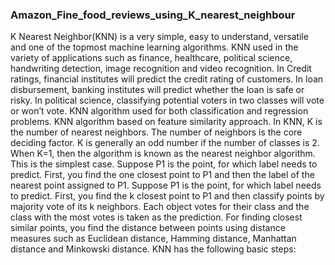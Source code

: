 ### Amazon_Fine_food_reviews_using_K_nearest_neighbour
K Nearest Neighbor(KNN) is a very simple, easy to understand, versatile and one of the topmost machine learning algorithms. KNN used in the
variety of applications such as finance, healthcare, political science, handwriting detection, image recognition and video recognition.
In Credit ratings, financial institutes will predict the credit rating of customers. 
In loan disbursement, banking institutes will predict whether the loan is safe or risky.
In political science, classifying potential voters in two classes will vote or won’t vote.
KNN algorithm used for both classification and regression problems. KNN algorithm based on feature similarity approach.
In KNN, K is the number of nearest neighbors. The number of neighbors is the core deciding factor. 
K is generally an odd number if the number of classes is 2. When K=1, then the algorithm is known as the nearest neighbor algorithm.
This is the simplest case. Suppose P1 is the point, for which label needs to predict. First, you find the one closest point to P1 and then the label of the nearest point assigned to P1.
Suppose P1 is the point, for which label needs to predict. First, you find the k closest point to P1 and then classify points by majority vote of its k neighbors. Each object votes for their class and the class with the most votes is taken as the prediction. For finding closest similar points, you find the distance between points using distance measures such as Euclidean distance, Hamming distance, Manhattan distance and Minkowski distance. KNN has the following basic steps:
